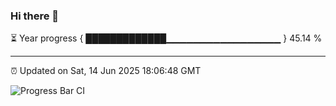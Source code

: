 ### Hi there 👋

⏳ Year progress { █████████████▁▁▁▁▁▁▁▁▁▁▁▁▁▁▁▁▁ } 45.14 %

---

⏰ Updated on Sat, 14 Jun 2025 18:06:48 GMT

![Progress Bar CI](https://github.com/liununu/liununu/workflows/Progress%20Bar%20CI/badge.svg)
